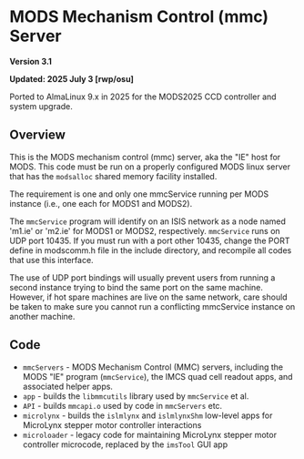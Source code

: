 # MODS Mechanism Control (mmc) Server
 
**Version 3.1**

**Updated: 2025 July 3 [rwp/osu]**

Ported to AlmaLinux 9.x in 2025 for the MODS2025 CCD controller and system upgrade.

## Overview

This is the MODS mechanism control (mmc) server, aka the "IE" host for MODS.  This code must be run on a properly configured MODS linux server that has the `modsalloc`
shared memory facility installed.

The requirement is one and only one mmcService running per MODS instance (i.e., one each for MODS1 and MODS2).

The `mmcService` program will identify on an ISIS network as a node named 'm1.ie' or 'm2.ie' for MODS1 or MODS2, respectively. `mmcService` runs on UDP port 10435. If you must run with a port other 10435,  change the PORT define in modscomm.h file in the include directory, and recompile all codes that use this interface.

The use of UDP port bindings will usually prevent users from running a second instance trying to bind the same port on the same machine.  However, if hot spare machines
are live on the same network, care should be taken to make sure you cannot run a conflicting mmcService instance on another machine.  

## Code

 * `mmcServers` - MODS Mechanism Control (MMC) servers, including the MODS "IE" program (`mmcService`), the IMCS quad cell readout apps, and associated helper apps.
 * `app` - builds the `libmmcutils` library used by `mmcService` et al.
 * `API` - builds `mmcapi.o` used by code in `mmcServers` etc.
 * `microlynx` - builds the `islmlynx` and `islmlynxShm` low-level apps for MicroLynx stepper motor controller interactions
 * `microloader` - legacy code for maintaining MicroLynx stepper motor controller microcode, replaced by the `imsTool` GUI app

